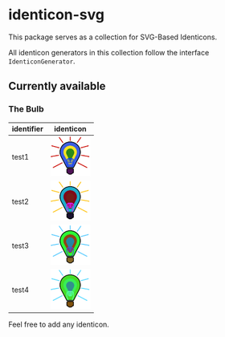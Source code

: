 # identicon-svg

This package serves as a collection for SVG-Based Identicons.

All identicon generators in this collection follow the interface `IdenticonGenerator`.

## Currently available

### The Bulb

| identifier | identicon                                                     |
| ---------- | ------------------------------------------------------------- |
| test1      | <img src="./snapshots/test1Bulb.svg" alt="test1" width="80"/> |
| test2      | <img src="./snapshots/test2Bulb.svg" alt="test2" width="80"/> |
| test3      | <img src="./snapshots/test3Bulb.svg" alt="test3" width="80"/> |
| test4      | <img src="./snapshots/test4Bulb.svg" alt="test4" width="80"/> |

Feel free to add any identicon.
